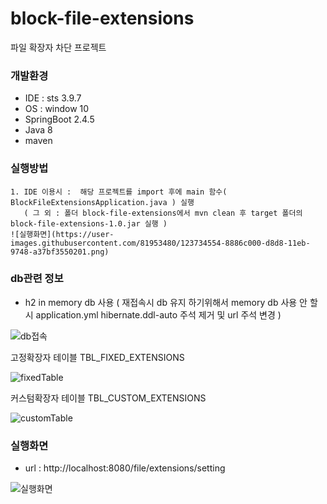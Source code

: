 # block-file-extensions
파일 확장자 차단 프로젝트

### 개발환경

* IDE : sts 3.9.7
* OS : window 10
* SpringBoot 2.4.5
* Java 8
* maven


### 실행방법
```
1. IDE 이용시 :  해당 프로젝트를 import 후에 main 함수( BlockFileExtensionsApplication.java ) 실행
   ( 그 외 : 폴더 block-file-extensions에서 mvn clean 후 target 폴더의 block-file-extensions-1.0.jar 실행 )
![실행화면](https://user-images.githubusercontent.com/81953480/123734554-8886c000-d8d8-11eb-9748-a37bf3550201.png)

```

### db관련 정보

* h2 in memory db 사용 ( 재접속시 db 유지 하기위해서 memory db 사용 안 할 시 application.yml hibernate.ddl-auto 주석 제거 및 url 주석 변경 ) 


![db접속](https://user-images.githubusercontent.com/81953480/123734322-157d4980-d8d8-11eb-98e0-a0634b1589c1.png)

고정확장자 테이블 TBL_FIXED_EXTENSIONS 

![fixedTable](https://user-images.githubusercontent.com/81953480/123734330-17dfa380-d8d8-11eb-86b6-04a06f7375ee.png)

커스텀확장자 테이블 TBL_CUSTOM_EXTENSIONS

![customTable](https://user-images.githubusercontent.com/81953480/123734333-1910d080-d8d8-11eb-9fbc-7556700c0a3d.png)

### 실행화면 

* url : http://localhost:8080/file/extensions/setting

![실행화면](https://user-images.githubusercontent.com/81953480/123734589-92a8be80-d8d8-11eb-9b85-5416e4c45da0.png)
